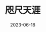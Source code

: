 ---
title: '咫尺天涯'
date: '2023-06-18'
price: '90.0'
theaters: ['上海大光明电影院']
seat: ['21-3']
remark: ['普通', '2D']
---